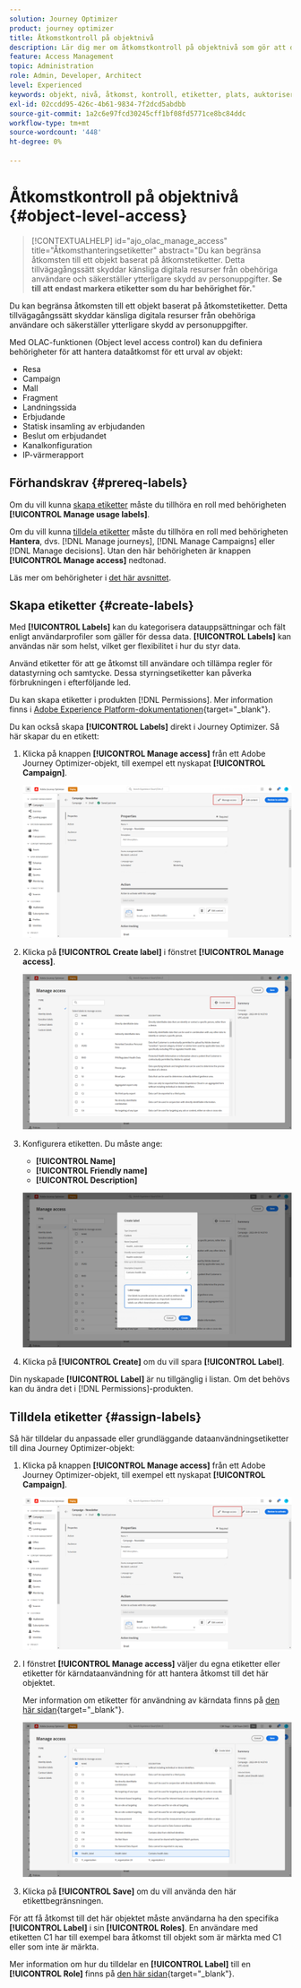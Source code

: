 ```yaml
---
solution: Journey Optimizer
product: journey optimizer
title: Åtkomstkontroll på objektnivå
description: Lär dig mer om åtkomstkontroll på objektnivå som gör att du kan definiera behörigheter för att hantera dataåtkomst till ett urval objekt
feature: Access Management
topic: Administration
role: Admin, Developer, Architect
level: Experienced
keywords: objekt, nivå, åtkomst, kontroll, etiketter, plats, auktorisering
exl-id: 02ccdd95-426c-4b61-9834-7f2dcd5abdbb
source-git-commit: 1a2c6e97fcd30245cff1bf08fd5771ce8bc84ddc
workflow-type: tm+mt
source-wordcount: '448'
ht-degree: 0%

---
```


# Åtkomstkontroll på objektnivå {#object-level-access}

>[!CONTEXTUALHELP]
>id="ajo_olac_manage_access"
>title="Åtkomsthanteringsetiketter"
>abstract="Du kan begränsa åtkomsten till ett objekt baserat på åtkomstetiketter. Detta tillvägagångssätt skyddar känsliga digitala resurser från obehöriga användare och säkerställer ytterligare skydd av personuppgifter. **Se till att endast markera etiketter som du har behörighet för.**"

Du kan begränsa åtkomsten till ett objekt baserat på åtkomstetiketter. Detta tillvägagångssätt skyddar känsliga digitala resurser från obehöriga användare och säkerställer ytterligare skydd av personuppgifter.

Med OLAC-funktionen (Object level access control) kan du definiera behörigheter för att hantera dataåtkomst för ett urval av objekt:

* Resa
* Campaign
* Mall
* Fragment
* Landningssida
* Erbjudande
* Statisk insamling av erbjudanden
* Beslut om erbjudandet
* Kanalkonfiguration
* IP-värmerapport


## Förhandskrav {#prereq-labels}

Om du vill kunna [skapa etiketter](#create-labels) måste du tillhöra en roll med behörigheten **[!UICONTROL Manage usage labels]**.

Om du vill kunna [tilldela etiketter](#assign-labels) måste du tillhöra en roll med behörigheten **Hantera**, dvs. [!DNL Manage journeys], [!DNL Manage Campaigns] eller [!DNL Manage decisions]. Utan den här behörigheten är knappen **[!UICONTROL Manage access]** nedtonad.

Läs mer om behörigheter i [det här avsnittet](../administration/permissions.md).

## Skapa etiketter {#create-labels}

Med **[!UICONTROL Labels]** kan du kategorisera datauppsättningar och fält enligt användarprofiler som gäller för dessa data. **[!UICONTROL Labels]** kan användas när som helst, vilket ger flexibilitet i hur du styr data.

Använd etiketter för att ge åtkomst till användare och tillämpa regler för datastyrning och samtycke. Dessa styrningsetiketter kan påverka förbrukningen i efterföljande led.

Du kan skapa etiketter i produkten [!DNL Permissions]. Mer information finns i [Adobe Experience Platform-dokumentationen](https://experienceleague.adobe.com/docs/experience-platform/access-control/abac/permissions-ui/labels.html?lang=sv-SE){target="_blank"}.

Du kan också skapa **[!UICONTROL Labels]** direkt i Journey Optimizer. Så här skapar du en etikett:

1. Klicka på knappen **[!UICONTROL Manage access]** från ett Adobe Journey Optimizer-objekt, till exempel ett nyskapat **[!UICONTROL Campaign]**.

   ![Hantera åtkomstknapp i Adobe Journey Optimizer](assets/olac_1.png)

1. Klicka på **[!UICONTROL Create label]** i fönstret **[!UICONTROL Manage access]**.

   ![](assets/olac_2.png)

1. Konfigurera etiketten. Du måste ange:

   * **[!UICONTROL Name]**
   * **[!UICONTROL Friendly name]**
   * **[!UICONTROL Description]**

   ![Etikettkonfigurationsfält](assets/olac_3.png)

1. Klicka på **[!UICONTROL Create]** om du vill spara **[!UICONTROL Label]**.

Din nyskapade **[!UICONTROL Label]** är nu tillgänglig i listan. Om det behövs kan du ändra det i [!DNL Permissions]-produkten.

## Tilldela etiketter {#assign-labels}

Så här tilldelar du anpassade eller grundläggande dataanvändningsetiketter till dina Journey Optimizer-objekt:

1. Klicka på knappen **[!UICONTROL Manage access]** från ett Adobe Journey Optimizer-objekt, till exempel ett nyskapat **[!UICONTROL Campaign]**.

   ![Hantera åtkomstknapp i Adobe Journey Optimizer](assets/olac_1.png)

1. I fönstret **[!UICONTROL Manage access]** väljer du egna etiketter eller etiketter för kärndataanvändning för att hantera åtkomst till det här objektet.

   Mer information om etiketter för användning av kärndata finns på [den här sidan](https://experienceleague.adobe.com/docs/experience-platform/data-governance/labels/reference.html?lang=sv-SE){target="_blank"}.

   ![](assets/olac_4.png)

1. Klicka på **[!UICONTROL Save]** om du vill använda den här etikettbegränsningen.

För att få åtkomst till det här objektet måste användarna ha den specifika **[!UICONTROL Label]** i sin **[!UICONTROL Roles]**. En användare med etiketten C1 har till exempel bara åtkomst till objekt som är märkta med C1 eller som inte är märkta.

Mer information om hur du tilldelar en **[!UICONTROL Label]** till en **[!UICONTROL Role]** finns på [den här sidan](https://experienceleague.adobe.com/docs/experience-platform/access-control/abac/permissions-ui/permissions.html?lang=sv-SE#manage-labels-for-a-role){target="_blank"}.
